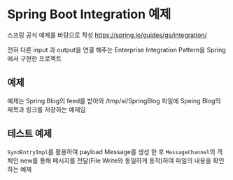 # Spring Boot Integration 예제

스프링 공식 예제를 바탕으로 작성
https://spring.io/guides/gs/integration/

전혀 다른 input 과 output을 연결 해주는 Enterprise Integration Pattern을 Spring에서 구현한 프로젝트

## 예제
예제는 Spring Blog의 feed를 받아와 /tmp/si/SpringBlog 파일에 Speing Blog의 제목과 링크를 저장하는 예제임

## 테스트 예제

`SyndEntryImpl`를 활용하여 payload Message를 생성 한 후 `MessageChannel`의 객체인 new를 통해 메시지를 전달(File Write와 동일하게 동작)하여 파일의 내용을 확인하는 예제


